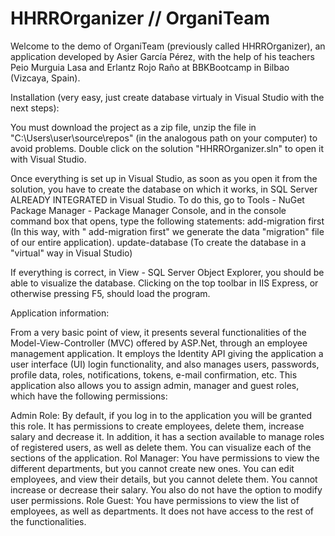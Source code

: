 # HHRROrganizer // OrganiTeam

Welcome to the demo of OrganiTeam (previously called HHRROrganizer), an application developed by Asier García Pérez, with the help of his teachers Peio Murguia Lasa and Erlantz Rojo Raño at BBKBootcamp in Bilbao (Vizcaya, Spain). 

Installation (very easy, just create database virtualy in Visual Studio with the next steps):

You must download the project as a zip file, unzip the file in "C:\Users\user\source\repos" (in the analogous path on your computer) to avoid problems. 
Double click on the solution "HHRROrganizer.sln" to open it with Visual Studio. 

Once everything is set up in Visual Studio, as soon as you open it from the solution, you have to create the database on which it works, in SQL Server ALREADY INTEGRATED in Visual Studio. 
To do this, go to Tools - NuGet Package Manager - Package Manager Console, and in the console command box that opens, type the following statements:
    add-migration first (In this way, with " add-migration first" we generate the data "migration" file of our entire application).
    update-database (To create the database in a "virtual" way in Visual Studio)
    
If everything is correct, in View - SQL Server Object Explorer, you should be able to visualize the database. 
Clicking on the top toolbar in IIS Express, or otherwise pressing F5, should load the program.


Application information:

From a very basic point of view, it presents several functionalities of the Model-View-Controller (MVC) offered by ASP.Net, through an employee management application. 
It employs the Identity API giving the application a user interface (UI) login functionality, and also manages users, passwords, profile data, roles, notifications, tokens, e-mail confirmation, etc. 
This application also allows you to assign admin, manager and guest roles, which have the following permissions:

Admin Role: By default, if you log in to the application you will be granted this role. It has permissions to create employees, delete them, increase salary and decrease it. In addition, it has a section available to manage roles of registered users, as well as delete them. You can visualize each of the sections of the application.
Rol Manager: You have permissions to view the different departments, but you cannot create new ones. You can edit employees, and view their details, but you cannot delete them. You cannot increase or decrease their salary. You also do not have the option to modify user permissions.
Role Guest: You have permissions to view the list of employees, as well as departments. It does not have access to the rest of the functionalities.
